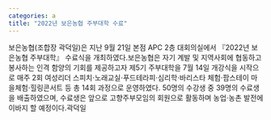 ```yaml
---
categories: a
title: "2022년 보은농협 주부대학 수료"
---
```

보은농협(조합장 곽덕일)은 지난 9월 21일 본점 APC 2층 대회의실에서 『2022년 보은농협 주부대학』 수료식을 개최하였다.보은농협은 자기 계발 및 지역사회에 협동하고 봉사하는 인격 함양의 기회를 제공하고자 제5기 주부대학을 7월 14일 개강식을 시작으로 매주 2회 여성리더 스피치⋅노래교실⋅푸드테라피⋅심리학⋅바리스타 체험⋅팜스테이 마을체험⋅힐링콘서트 등 총 14회 과정으로 운영하였다. 50명의 수강생 중 39명의 수료생을 배출하였으며, 수료생은 앞으로 고향주부모임의 회원으로 활동하며 농업⋅농촌 발전에 이바지 할 예정이다.곽덕일
